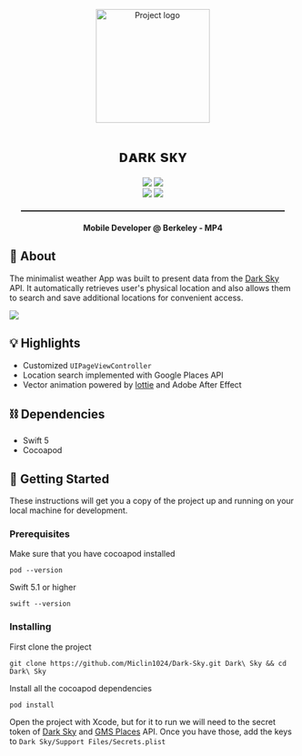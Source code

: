 <p align="center">
 <img src="https://me.miclin.cc/static/darkSky.load.gif" alt="Project logo" width=200px loop=false>
</p>
<h1 align="center">ᴅᴀʀᴋ sᴋʏ</h1>

<div align="center">

<div align="center">
  <img src="https://img.shields.io/badge/MDB-NewbieProject-informational.svg"> <img src="https://img.shields.io/badge/Project4-informational.svg"><br>
  <img src="https://img.shields.io/badge/Platform-iOS-success.svg">
  <img src="https://img.shields.io/badge/Swift-success.svg">
</div>

</div>

<hr style="margin: 20px; height: 2px">
<p align="center"> <strong>Mobile Developer @ Berkeley - MP4</strong>
    <br> 
</p>

## 🚀 About

The minimalist weather App was built to present data from the [Dark Sky](https://darksky.net/) API. It automatically retrieves user's physical location and also allows them to search and save additional locations for convenient access.  

<img src="https://me.miclin.cc/static/darkSky.banner.jpg">

## 💡 Highlights

- Customized `UIPageViewController`
- Location search implemented with Google Places API
- Vector animation powered by [lottie](http://airbnb.io/lottie/#/README) and Adobe After Effect

## ⛓️ Dependencies

- Swift 5
- Cocoapod

## 🏁 Getting Started

These instructions will get you a copy of the project up and running on your local machine for development.

### Prerequisites
Make sure that you have cocoapod installed
```
pod --version 
```
Swift 5.1 or higher
```
swift --version
```

### Installing

First clone the project

```
git clone https://github.com/Miclin1024/Dark-Sky.git Dark\ Sky && cd Dark\ Sky
```
Install all the cocoapod dependencies
```
pod install
```
Open the project with Xcode, but for it to run we will need to the secret token of [Dark Sky](https://darksky.net/dev) and [GMS Places](https://developers.google.com/places/web-service/intro) API. Once you have those, add the keys to `Dark Sky/Support Files/Secrets.plist`
